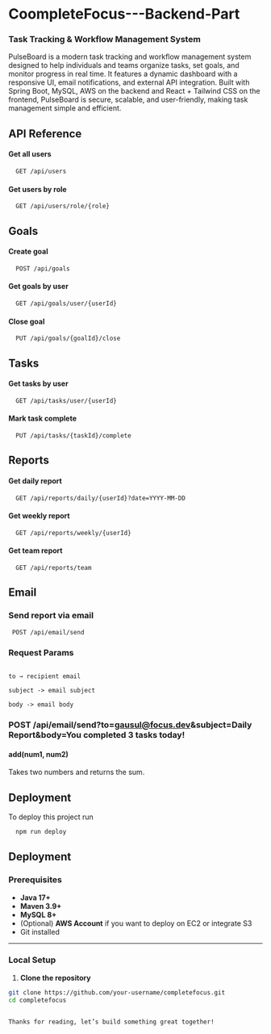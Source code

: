 # CoompleteFocus---Backend-Part


### Task Tracking & Workflow Management System 

PulseBoard is a modern task tracking and workflow management system designed to help individuals and teams organize tasks, set goals, and monitor progress in real time. It features a dynamic dashboard with a responsive UI, email notifications, and external API integration. Built with Spring Boot, MySQL, AWS on the backend and React + Tailwind CSS on the frontend, PulseBoard is secure, scalable, and user-friendly, making task management simple and efficient.




## API Reference

#### Get all users

```http
  GET /api/users
```

#### Get users by role

```http
  GET /api/users/role/{role}
```

## Goals

#### Create goal

```http
  POST /api/goals
```


#### Get goals by user

```http
  GET /api/goals/user/{userId}
```

#### Close goal

```http
  PUT /api/goals/{goalId}/close
```

## Tasks 

#### Get tasks by user

```http
  GET /api/tasks/user/{userId}

```
#### Mark task complete

```http
  PUT /api/tasks/{taskId}/complete
```
## Reports


#### Get daily report

```http
  GET /api/reports/daily/{userId}?date=YYYY-MM-DD
```

#### Get weekly report

```http
  GET /api/reports/weekly/{userId}
```

#### Get team report

```http
  GET /api/reports/team
```

## Email
### Send report via email


```http
 POST /api/email/send 
```

### Request Params
```http

to → recipient email

subject -> email subject

body -> email body
```

### POST /api/email/send?to=gausul@focus.dev&subject=Daily Report&body=You completed 3 tasks today!


#### add(num1, num2)

Takes two numbers and returns the sum.


## Deployment

To deploy this project run

```bash
  npm run deploy
```

## Deployment

### Prerequisites
- **Java 17+**
- **Maven 3.9+**
- **MySQL 8+**
- (Optional) **AWS Account** if you want to deploy on EC2 or integrate S3
- Git installed

---

### Local Setup

1. **Clone the repository**
```bash
git clone https://github.com/your-username/completefocus.git
cd completefocus


Thanks for reading, let’s build something great together!
